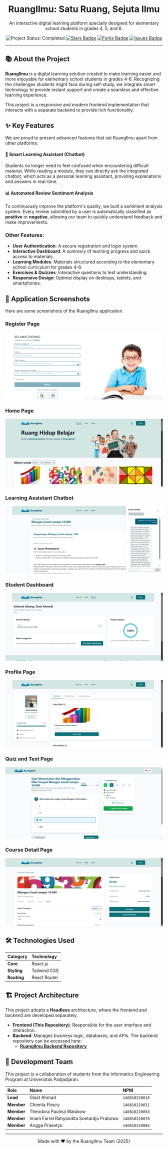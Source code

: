 <div align="center">
  <h1><b>RuangIlmu: Satu Ruang, Sejuta Ilmu</b></h1>
  <p>
    An interactive digital learning platform specially designed for elementary school students in grades 4, 5, and 6.
  </p>
  <p>
    <img src="https://img.shields.io/badge/status-Completed-green" alt="Project Status: Completed"/>
    <a href="https://github.com/giastahmad/frontend-ruangilmu/stargazers"><img src="https://img.shields.io/github/stars/giastahmad/frontend-ruangilmu" alt="Stars Badge"/></a>
    <a href="https://github.com/giastahmad/frontend-ruangilmu/network/members"><img src="https://img.shields.io/github/forks/giastahmad/frontend-ruangilmu" alt="Forks Badge"/></a>
    <a href="https://github.com/giastahmad/frontend-ruangilmu/issues"><img src="https://img.shields.io/github/issues/giastahmad/frontend-ruangilmu" alt="Issues Badge"/></a>
  </p>
</div>

---

## 📚 About the Project

**RuangIlmu** is a digital learning solution created to make learning easier and more enjoyable for elementary school students in grades 4-6. Recognizing the challenges students might face during self-study, we integrate smart technology to provide instant support and create a seamless and effective learning experience.

This project is a responsive and modern frontend implementation that interacts with a separate backend to provide rich functionality.

## ✨ Key Features

We are proud to present advanced features that set RuangIlmu apart from other platforms:

#### 🤖 **Smart Learning Assistant (Chatbot)**
Students no longer need to feel confused when encountering difficult material. While reading a module, they can directly ask the integrated chatbot, which acts as a personal learning assistant, providing explanations and answers in real-time.

#### 📊 **Automated Review Sentiment Analysis**
To continuously improve the platform's quality, we built a sentiment analysis system. Every review submitted by a user is automatically classified as **positive** or **negative**, allowing our team to quickly understand feedback and make improvements.

### Other Features:
- **User Authentication**: A secure registration and login system.
- **Interactive Dashboard**: A summary of learning progress and quick access to materials.
- **Learning Modules**: Materials structured according to the elementary school curriculum for grades 4-6.
- **Exercises & Quizzes**: Interactive questions to test understanding.
- **Responsive Design**: Optimal display on desktops, tablets, and smartphones.

## 📸 Application Screenshots

Here are some screenshots of the RuangIlmu application.

### Register Page
![Register Page](ruangilmu/src/components/img/register-page.png)

### Home Page
![Home Page](ruangilmu/src/components/img/home-page.png)

### Learning Assistant Chatbot
![Learning Assistant Chatbot](ruangilmu/src/components/img/modul-with-chatbot-page.png)

### Student Dashboard
![Student Dashboard](ruangilmu/src/components/img/dashboard-page.png)

### Profile Page
![Profile Page](ruangilmu/src/components/img/profile-page.png)

### Quiz and Test Page
![Quiz and Test Page](ruangilmu/src/components/img/quiz-and-final-test-page.png)

### Course Detail Page
![Course Detail Page](ruangilmu/src/components/img/course-detail-page.png)


## 🛠️ Technologies Used

| Category  | Technology      |
| :-------- | :-------------- |
| **Core** | React.js        |
| **Styling** | Tailwind CSS    |
| **Routing** | React Router    |

## 🏗️ Project Architecture

This project adopts a **Headless** architecture, where the frontend and backend are developed separately.
- **Frontend (This Repository)**: Responsible for the user interface and interaction.
- **Backend**: Manages business logic, databases, and APIs. The backend repository can be accessed here:
  - **[RuangIlmu Backend Repository](https://github.com/callmeAngga/backend-ruangilmu)**


## 👥 Development Team

This project is a collaboration of students from the Informatics Engineering Program at Universitas Padjadjaran.

| Role   | Name                                      | NPM          |
| :----- | :---------------------------------------- | :----------- |
| **Lead** | Giast Ahmad                               | `140810220018` |
| **Member** | Chienta Fleury                            | `140810210011` |
| **Member** | Theodora Paulina Walukow                  | `140810220058` |
| **Member** | Imam Farrel Rahyandita Soetardjo Prabowo  | `140810220070` |
| **Member** | Angga Prasetyo                            | `140810220086` |

---
<div align="center">
  Made with ❤️ by the RuangIlmu Team (2025)
</div>